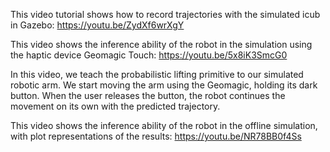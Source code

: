 
This video tutorial shows how to record trajectories with the simulated icub in Gazebo: 
https://youtu.be/ZydXf6wrXgY 
 
This video shows the inference ability of the robot in the simulation using the haptic device Geomagic Touch: https://youtu.be/5x8iK3SmcG0

In this video, we teach the probabilistic lifting primitive to our simulated robotic arm. We start moving the arm using the Geomagic, holding its dark button.
When the user releases the button, the robot continues the movement on its own with the predicted trajectory.

This video shows the inference ability of the robot in the offline simulation, with plot representations of the results: https://youtu.be/NR78BB0f4Ss

